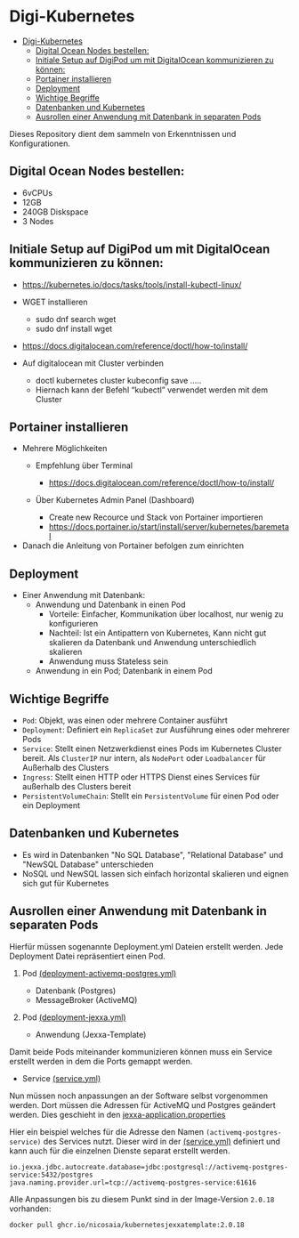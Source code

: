 # Digi-Kubernetes

- [Digi-Kubernetes](#digi-kubernetes)
  - [Digital Ocean Nodes bestellen:](#digital-ocean-nodes-bestellen)
  - [Initiale Setup auf DigiPod um mit DigitalOcean kommunizieren zu können:](#initiale-setup-auf-digipod-um-mit-digitalocean-kommunizieren-zu-können)
  - [Portainer installieren](#portainer-installieren)
  - [Deployment](#deployment)
  - [Wichtige Begriffe](#wichtige-begriffe)
  - [Datenbanken und Kubernetes](#datenbanken-und-kubernetes)
  - [Ausrollen einer Anwendung mit Datenbank in separaten Pods](#ausrollen-einer-anwendung-mit-datenbank-in-separaten-pods)


Dieses Repository dient dem sammeln von Erkenntnissen und Konfigurationen.


## Digital Ocean Nodes bestellen:

- 6vCPUs
- 12GB
- 240GB Diskspace
- 3 Nodes 


## Initiale Setup auf DigiPod um mit DigitalOcean kommunizieren zu können:

- https://kubernetes.io/docs/tasks/tools/install-kubectl-linux/
- WGET installieren
  - sudo dnf search wget
  - sudo dnf install wget
- https://docs.digitalocean.com/reference/doctl/how-to/install/ 

- Auf digitalocean mit Cluster verbinden
  - doctl kubernetes cluster kubeconfig save …..
  - Hiernach kann der Befehl “kubectl” verwendet werden mit dem Cluster


## Portainer installieren

- Mehrere Möglichkeiten
  - Empfehlung über Terminal
    - https://docs.digitalocean.com/reference/doctl/how-to/install/ 

  - Über Kubernetes Admin Panel (Dashboard)
    - Create new Recource und Stack von Portainer importieren
    - https://docs.portainer.io/start/install/server/kubernetes/baremetal 
- Danach die Anleitung von Portainer befolgen zum einrichten


## Deployment

- Einer Anwendung mit Datenbank:
  - Anwendung und Datenbank in einen Pod
    - Vorteile: Einfacher, Kommunikation über localhost, nur wenig zu konfigurieren
    - Nachteil: Ist ein Antipattern von Kubernetes, Kann nicht gut skalieren  da Datenbank und Anwendung unterschiedlich skalieren
    - Anwendung muss Stateless sein
  - Anwendung in ein Pod; Datenbank in einem Pod


## Wichtige Begriffe

- `Pod`: Objekt, was einen oder mehrere Container ausführt 
- `Deployment`: Definiert ein `ReplicaSet` zur Ausführung eines oder mehrerer Pods 
- `Service`: Stellt einen Netzwerkdienst eines Pods im Kubernetes Cluster bereit. Als `ClusterIP` nur intern, als `NodePort` oder `Loadbalancer` für Außerhalb des Clusters
- `Ingress`: Stellt einen HTTP oder HTTPS Dienst eines Services für außerhalb des Clusters bereit 
- `PersistentVolumeChain`: Stellt ein `PersistentVolume` für einen Pod oder ein Deployment


## Datenbanken und Kubernetes 

- Es wird in Datenbanken "No SQL Database", "Relational Database" und "NewSQL Database" unterschieden
- NoSQL und NewSQL lassen sich einfach horizontal skalieren und eignen sich gut für Kubernetes
  

## Ausrollen einer Anwendung mit Datenbank in separaten Pods

Hierfür müssen sogenannte Deployment.yml Dateien erstellt werden. Jede Deployment Datei repräsentiert einen Pod.

1. Pod [(deployment-activemq-postgres.yml)](deploy\deployment-activemq-postgres.yml)
   - Datenbank (Postgres)
   - MessageBroker (ActiveMQ)

2. Pod [(deployment-jexxa.yml)](/deploy/deployment-jexxa.yml)
   - Anwendung (Jexxa-Template)


Damit beide Pods miteinander kommunizieren können muss ein Service erstellt werden in dem die Ports gemappt werden.

- Service [(service.yml)](/deploy/service.yml)

Nun müssen noch anpassungen an der Software selbst vorgenommen werden. Dort müssen die Adressen für ActiveMQ und Postgres geändert werden. Dies geschieht in den [jexxa-application.properties](/src/main/resources/jexxa-application.properties)

Hier ein beispiel welches für die Adresse den Namen `(activemq-postgres-service)` des Services nutzt. Dieser wird in der [(service.yml)](/deploy/service.yml) definiert und kann auch für die einzelnen Dienste separat erstellt werden.

```properties
io.jexxa.jdbc.autocreate.database=jdbc:postgresql://activemq-postgres-service:5432/postgres
java.naming.provider.url=tcp://activemq-postgres-service:61616
```

Alle Anpassungen bis zu diesem Punkt sind in der Image-Version `2.0.18` vorhanden:

```bash
docker pull ghcr.io/nicosaia/kubernetesjexxatemplate:2.0.18
```